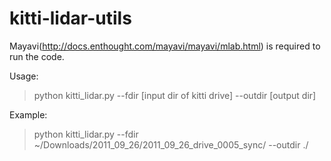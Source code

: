 # kitti-lidar-utils
Mayavi(http://docs.enthought.com/mayavi/mayavi/mlab.html) is required to run the code.

Usage: 

> python kitti_lidar.py --fdir [input dir of kitti drive] --outdir [output dir]

Example: 

> python kitti_lidar.py --fdir ~/Downloads/2011_09_26/2011_09_26_drive_0005_sync/ --outdir ./
